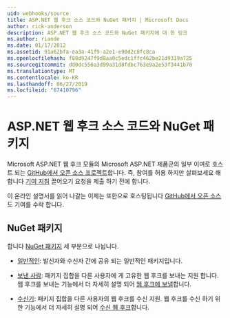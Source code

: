 ```yaml
---
uid: webhooks/source
title: ASP.NET 웹 후크 소스 코드와 NuGet 패키지 | Microsoft Docs
author: rick-anderson
description: ASP.NET 웹 후크 소스 코드와 NuGet 패키지에 대 한 링크
ms.author: riande
ms.date: 01/17/2012
ms.assetid: 91a62bfa-ea3a-41f9-a2e1-e90d2c8fc8ca
ms.openlocfilehash: f88d9247f9d8aa0c5edc1ffc462be21d9319a725
ms.sourcegitcommit: dd0dc556a3d99a31d8fdbc763e9a2e53f3441b70
ms.translationtype: MT
ms.contentlocale: ko-KR
ms.lasthandoff: 06/27/2019
ms.locfileid: "67410796"
---
```

# <a name="aspnet-webhooks-source-code-and-nuget-packages"></a>ASP.NET 웹 후크 소스 코드와 NuGet 패키지

Microsoft ASP.NET 웹 후크 모듈의 Microsoft ASP.NET 제품군의 일부 이며로 호스트 되는 [GitHub에서 오픈 소스 프로젝트](https://github.com/aspnet/WebHooks)합니다. 즉, 참여를 허용 하지만 살펴보세요 해 합니다 [기여 지침](https://github.com/aspnet/Home/blob/master/CONTRIBUTING.md) 끌어오기 요청을 제출 하기 전에 합니다.

이 온라인 설명서를 읽어 나갈는 이제는 또한으로 호스팅됩니다 [GitHub에서 오픈 소스](http://docs.asp.net/en/latest/contribute/style-guide.html#style-guide) 도 기여를 수락 합니다.

## <a name="nuget-packages"></a>NuGet 패키지

합니다 [NuGet 패키지](https://nuget.org/packages?q=Microsoft.AspNet.WebHooks) 세 부분으로 나뉩니다.

* [일반적인](https://www.nuget.org/packages?q=Microsoft.AspNet.WebHooks.Common): 발신자와 수신자 간에 공유 되는 일반적인 패키지입니다.

* [보낸 사람](https://www.nuget.org/packages?q=Microsoft.AspNet.WebHooks.Custom): 패키지 집합을 다른 사용자에 게 고유한 웹 후크를 보내는 지원 합니다. 웹 후크를 보내는 기능에서 더 자세히 설명 되어 [웹 후크에 보낼](sending/senders)합니다.

* [수신기](https://www.nuget.org/packages?q=Microsoft.AspNet.WebHooks.Receivers): 패키지 집합을 다른 사용자의 웹 후크를 수신 지원. 웹 후크를 수신 하기 위한 기능에서 더 자세히 설명 되어 [수신 웹 후크](receiving/index.md)합니다.
